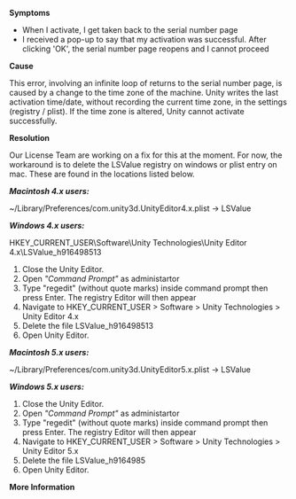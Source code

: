

**Symptoms**


- When I activate, I get taken back to the serial number page
- I received a pop-up to say that my activation was successful. After clicking 'OK', the serial number page reopens and I cannot proceed



**Cause**



This error, involving an infinite loop of returns to the serial number page, is caused by a change to the time zone of the machine. Unity writes the last activation time/date, without recording the current time zone, in the settings (registry / plist). If the time zone is altered, Unity cannot activate successfully.



**Resolution**



Our License Team are working on a fix for this at the moment. For now, the workaround is to delete the LSValue registry on windows or plist entry on mac. These are found in the locations listed below.



***Macintosh 4.x users:***



~/Library/Preferences/com.unity3d.UnityEditor4.x.plist -> LSValue



***Windows 4.x users:***



HKEY\_CURRENT\_USER\Software\Unity Technologies\Unity Editor 4.x\LSValue\_h916498513


1. Close the Unity Editor.
2. Open  *"Command Prompt"*  as administartor
3. Type "regedit" (without quote marks) inside command prompt then press Enter. The registry Editor will then appear
4. Navigate to HKEY\_CURRENT\_USER > Software > Unity Technologies > Unity Editor 4.x
5. Delete the file LSValue\_h916498513
6. Open Unity Editor.



***Macintosh 5.x users:***



~/Library/Preferences/com.unity3d.UnityEditor5.x.plist -> LSValue



***Windows 5.x users:***


1. Close the Unity Editor.
2. Open  *"Command Prompt"*  as administartor
3. Type "regedit" (without quote marks) inside command prompt then press Enter. The registry Editor will then appear
4. Navigate to HKEY\_CURRENT\_USER > Software > Unity Technologies > Unity Editor 5.x
5. Delete the file LSValue\_h9164985
6. Open Unity Editor.



**More Information**

